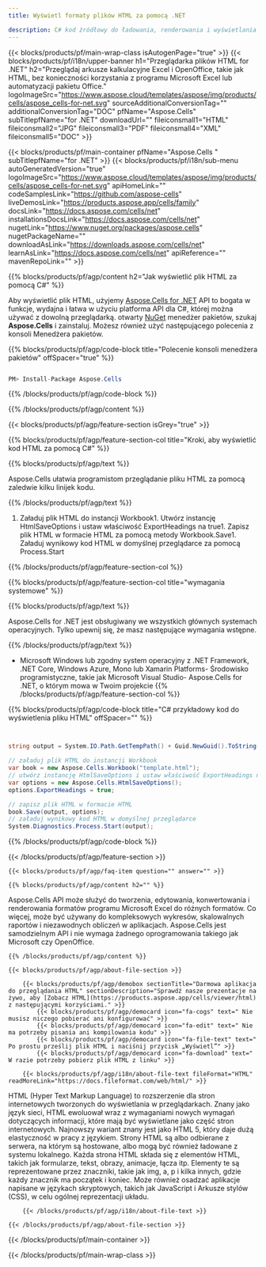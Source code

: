 ```yaml
---
title: Wyświetl formaty plików HTML za pomocą .NET 

description: C# kod źródłowy do ładowania, renderowania i wyświetlania dokumentów HTML na platformach .NET Framework, .NET Core, Windows Azure, Mono lub Xamarin.
---
```

{{< blocks/products/pf/main-wrap-class isAutogenPage="true" >}}
{{< blocks/products/pf/i18n/upper-banner h1="Przeglądarka plików HTML for .NET" h2="Przeglądaj arkusze kalkulacyjne Excel i OpenOffice, takie jak HTML, bez konieczności korzystania z programu Microsoft Excel lub automatyzacji pakietu Office." logoImageSrc="https://www.aspose.cloud/templates/aspose/img/products/cells/aspose_cells-for-net.svg" sourceAdditionalConversionTag="" additionalConversionTag="DOC" pfName="Aspose.Cells" subTitlepfName="for .NET" downloadUrl="" fileiconsmall1="HTML" fileiconsmall2="JPG" fileiconsmall3="PDF" fileiconsmall4="XML" fileiconsmall5="DOC" >}}

{{< blocks/products/pf/main-container pfName="Aspose.Cells " subTitlepfName="for .NET" >}}
{{< blocks/products/pf/i18n/sub-menu autoGeneratedVersion="true" logoImageSrc="https://www.aspose.cloud/templates/aspose/img/products/cells/aspose_cells-for-net.svg" apiHomeLink="" codeSamplesLink="https://github.com/aspose-cells" liveDemosLink="https://products.aspose.app/cells/family" docsLink="https://docs.aspose.com/cells/net" installationsDocsLink="https://docs.aspose.com/cells/net" nugetLink="https://www.nuget.org/packages/aspose.cells" nugetPackageName="" downloadAsLink="https://downloads.aspose.com/cells/net" learnAsLink="https://docs.aspose.com/cells/net" apiReference="" mavenRepoLink="" >}}

{{% blocks/products/pf/agp/content h2="Jak wyświetlić plik HTML za pomocą C#" %}}

Aby wyświetlić plik HTML, użyjemy <a href="https://products.aspose.com/cells/net">Aspose.Cells for .NET</a> API to bogata w funkcje, wydajna i łatwa w użyciu platforma API dla C#, której można używać z dowolną przeglądarką. otwarty <a href="https://www.nuget.org/packages/aspose.cells">NuGet</a> menedżer pakietów, szukaj <b>Aspose.Cells</b> i zainstaluj. Możesz również użyć następującego polecenia z konsoli Menedżera pakietów.

{{% blocks/products/pf/agp/code-block title="Polecenie konsoli menedżera pakietów" offSpacer="true" %}}

```cs

PM> Install-Package Aspose.Cells


```

{{% /blocks/products/pf/agp/code-block %}}

{{% /blocks/products/pf/agp/content %}}

{{< blocks/products/pf/agp/feature-section isGrey="true" >}}

{{% blocks/products/pf/agp/feature-section-col title="Kroki, aby wyświetlić kod HTML za pomocą C#" %}}

{{% blocks/products/pf/agp/text %}}

 Aspose.Cells ułatwia programistom przeglądanie pliku HTML za pomocą zaledwie kilku linijek kodu.

{{% /blocks/products/pf/agp/text %}}

1. Załaduj plik HTML do instancji Workbook1. Utwórz instancję HtmlSaveOptions i ustaw właściwość ExportHeadings na true1. Zapisz plik HTML w formacie HTML za pomocą metody Workbook.Save1. Załaduj wynikowy kod HTML w domyślnej przeglądarce za pomocą Process.Start

{{% /blocks/products/pf/agp/feature-section-col %}}

{{% blocks/products/pf/agp/feature-section-col title="wymagania systemowe" %}}

{{% blocks/products/pf/agp/text %}}

 Aspose.Cells for .NET jest obsługiwany we wszystkich głównych systemach operacyjnych. Tylko upewnij się, że masz następujące wymagania wstępne.

{{% /blocks/products/pf/agp/text %}}

- Microsoft Windows lub zgodny system operacyjny z .NET Framework, .NET Core, Windows Azure, Mono lub Xamarin Platforms- Środowisko programistyczne, takie jak Microsoft Visual Studio- Aspose.Cells for .NET, o którym mowa w Twoim projekcie
{{% /blocks/products/pf/agp/feature-section-col %}}

{{% blocks/products/pf/agp/code-block title="C# przykładowy kod do wyświetlenia pliku HTML" offSpacer="" %}}

```cs


string output = System.IO.Path.GetTempPath() + Guid.NewGuid().ToString() + ".html";

// załaduj plik HTML do instancji Workbook
var book = new Aspose.Cells.Workbook("template.html");
// utwórz instancję HtmlSaveOptions i ustaw właściwość ExportHeadings na true
var options = new Aspose.Cells.HtmlSaveOptions();
options.ExportHeadings = true;

// zapisz plik HTML w formacie HTML
book.Save(output, options);
// załaduj wynikowy kod HTML w domyślnej przeglądarce
System.Diagnostics.Process.Start(output);


```

{{% /blocks/products/pf/agp/code-block %}}

{{< /blocks/products/pf/agp/feature-section >}}

    {{< blocks/products/pf/agp/faq-item question="" answer="" >}}
 

<!-- aboutfile Starts -->

    {{% blocks/products/pf/agp/content h2="" %}}

Aspose.Cells API może służyć do tworzenia, edytowania, konwertowania i renderowania formatów programu Microsoft Excel do różnych formatów. Co więcej, może być używany do kompleksowych wykresów, skalowalnych raportów i niezawodnych obliczeń w aplikacjach. Aspose.Cells jest samodzielnym API i nie wymaga żadnego oprogramowania takiego jak Microsoft czy OpenOffice.    



    {{% /blocks/products/pf/agp/content %}}

    {{< blocks/products/pf/agp/about-file-section >}}

        {{< blocks/products/pf/agp/demobox sectionTitle="Darmowa aplikacja do przeglądania HTML" sectionDescription="Sprawdź nasze prezentacje na żywo, aby [Zobacz HTML](https://products.aspose.app/cells/viewer/html) z następującymi korzyściami." >}}
            {{< blocks/products/pf/agp/democard icon="fa-cogs" text=" Nie musisz niczego pobierać ani konfigurować" >}}
            {{< blocks/products/pf/agp/democard icon="fa-edit" text=" Nie ma potrzeby pisania ani kompilowania kodu" >}}
            {{< blocks/products/pf/agp/democard icon="fa-file-text" text=" Po prostu prześlij plik HTML i naciśnij przycisk „Wyświetl”" >}}
            {{< blocks/products/pf/agp/democard icon="fa-download" text=" W razie potrzeby pobierz plik HTML z linku" >}}

        {{< blocks/products/pf/agp/i18n/about-file-text fileFormat="HTML" readMoreLink="https://docs.fileformat.com/web/html/" >}}
HTML (Hyper Text Markup Language) to rozszerzenie dla stron internetowych tworzonych do wyświetlania w przeglądarkach. Znany jako język sieci, HTML ewoluował wraz z wymaganiami nowych wymagań dotyczących informacji, które mają być wyświetlane jako część stron internetowych. Najnowszy wariant znany jest jako HTML 5, który daje dużą elastyczność w pracy z językiem. Strony HTML są albo odbierane z serwera, na którym są hostowane, albo mogą być również ładowane z systemu lokalnego. Każda strona HTML składa się z elementów HTML, takich jak formularze, tekst, obrazy, animacje, łącza itp. Elementy te są reprezentowane przez znaczniki, takie jak img, a, p i kilka innych, gdzie każdy znacznik ma początek i koniec. Może również osadzać aplikacje napisane w językach skryptowych, takich jak JavaScript i Arkusze stylów (CSS), w celu ogólnej reprezentacji układu.

        {{< /blocks/products/pf/agp/i18n/about-file-text >}}

    {{< /blocks/products/pf/agp/about-file-section >}}

<!-- aboutfile Ends -->



{{< /blocks/products/pf/main-container >}}
    
{{< /blocks/products/pf/main-wrap-class >}}

